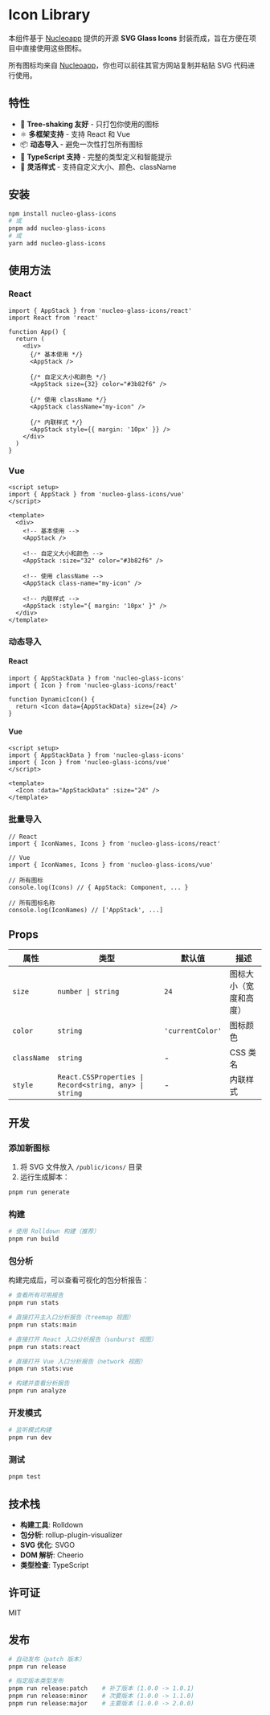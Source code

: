 # Icon Library

本组件基于 [Nucleoapp](https://nucleoapp.com/svg-glass-icons) 提供的开源 **SVG Glass Icons** 封装而成，旨在方便在项目中直接使用这些图标。

所有图标均来自 [Nucleoapp](https://nucleoapp.com/svg-glass-icons)，你也可以前往其官方网站复制并粘贴 SVG 代码进行使用。

## 特性

- 🌳 **Tree-shaking 友好** - 只打包你使用的图标
- ⚛️ **多框架支持** - 支持 React 和 Vue
- 📦 **动态导入** - 避免一次性打包所有图标
- 🎯 **TypeScript 支持** - 完整的类型定义和智能提示
- 🔧 **灵活样式** - 支持自定义大小、颜色、className

## 安装

```bash
npm install nucleo-glass-icons
# 或
pnpm add nucleo-glass-icons
# 或
yarn add nucleo-glass-icons
```

## 使用方法

### React

```tsx
import { AppStack } from 'nucleo-glass-icons/react'
import React from 'react'

function App() {
  return (
    <div>
      {/* 基本使用 */}
      <AppStack />

      {/* 自定义大小和颜色 */}
      <AppStack size={32} color="#3b82f6" />

      {/* 使用 className */}
      <AppStack className="my-icon" />

      {/* 内联样式 */}
      <AppStack style={{ margin: '10px' }} />
    </div>
  )
}
```

### Vue

```vue
<script setup>
import { AppStack } from 'nucleo-glass-icons/vue'
</script>

<template>
  <div>
    <!-- 基本使用 -->
    <AppStack />

    <!-- 自定义大小和颜色 -->
    <AppStack :size="32" color="#3b82f6" />

    <!-- 使用 className -->
    <AppStack class-name="my-icon" />

    <!-- 内联样式 -->
    <AppStack :style="{ margin: '10px' }" />
  </div>
</template>
```

### 动态导入

#### React

```tsx
import { AppStackData } from 'nucleo-glass-icons'
import { Icon } from 'nucleo-glass-icons/react'

function DynamicIcon() {
  return <Icon data={AppStackData} size={24} />
}
```

#### Vue

```vue
<script setup>
import { AppStackData } from 'nucleo-glass-icons'
import { Icon } from 'nucleo-glass-icons/vue'
</script>

<template>
  <Icon :data="AppStackData" :size="24" />
</template>
```

### 批量导入

```tsx
// React
import { IconNames, Icons } from 'nucleo-glass-icons/react'

// Vue
import { IconNames, Icons } from 'nucleo-glass-icons/vue'

// 所有图标
console.log(Icons) // { AppStack: Component, ... }

// 所有图标名称
console.log(IconNames) // ['AppStack', ...]
```

## Props

| 属性 | 类型 | 默认值 | 描述 |
|------|------|--------|------|
| `size` | `number \| string` | `24` | 图标大小（宽度和高度） |
| `color` | `string` | `'currentColor'` | 图标颜色 |
| `className` | `string` | - | CSS 类名 |
| `style` | `React.CSSProperties \| Record<string, any> \| string` | - | 内联样式 |

## 开发

### 添加新图标

1. 将 SVG 文件放入 `/public/icons/` 目录
2. 运行生成脚本：

```bash
pnpm run generate
```

### 构建

```bash
# 使用 Rolldown 构建（推荐）
pnpm run build

```

### 包分析

构建完成后，可以查看可视化的包分析报告：

```bash
# 查看所有可用报告
pnpm run stats

# 直接打开主入口分析报告（treemap 视图）
pnpm run stats:main

# 直接打开 React 入口分析报告（sunburst 视图）
pnpm run stats:react

# 直接打开 Vue 入口分析报告（network 视图）
pnpm run stats:vue

# 构建并查看分析报告
pnpm run analyze
```

### 开发模式

```bash
# 监听模式构建
pnpm run dev
```

### 测试

```bash
pnpm test
```

## 技术栈

- **构建工具**: Rolldown
- **包分析**: rollup-plugin-visualizer
- **SVG 优化**: SVGO
- **DOM 解析**: Cheerio
- **类型检查**: TypeScript

## 许可证

MIT

## 发布

```bash
# 自动发布（patch 版本）
pnpm run release

# 指定版本类型发布
pnpm run release:patch    # 补丁版本 (1.0.0 -> 1.0.1)
pnpm run release:minor    # 次要版本 (1.0.0 -> 1.1.0)
pnpm run release:major    # 主要版本 (1.0.0 -> 2.0.0)
```
